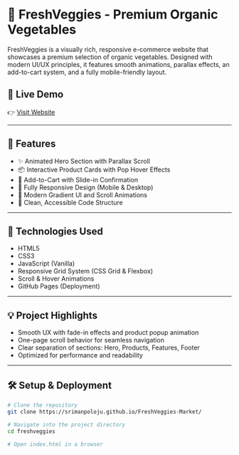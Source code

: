 # 🥬 FreshVeggies - Premium Organic Vegetables

FreshVeggies is a visually rich, responsive e-commerce website that showcases a premium selection of organic vegetables. Designed with modern UI/UX principles, it features smooth animations, parallax effects, an add-to-cart system, and a fully mobile-friendly layout.

## 🌟 Live Demo

👉 [Visit Website](https://polojusriman.github.io/FreshVeggies-Market/)

---

## 📸 Features

- ✨ Animated Hero Section with Parallax Scroll  
- 📦 Interactive Product Cards with Pop Hover Effects  
- 🛒 Add-to-Cart with Slide-in Confirmation  
- 📱 Fully Responsive Design (Mobile & Desktop)  
- 🎨 Modern Gradient UI and Scroll Animations  
- 🌿 Clean, Accessible Code Structure  

---

## 🧪 Technologies Used

- HTML5  
- CSS3  
- JavaScript (Vanilla)  
- Responsive Grid System (CSS Grid & Flexbox)  
- Scroll & Hover Animations  
- GitHub Pages (Deployment)

---

## 💡 Project Highlights

- Smooth UX with fade-in effects and product popup animation  
- One-page scroll behavior for seamless navigation  
- Clear separation of sections: Hero, Products, Features, Footer  
- Optimized for performance and readability  

---

## 🛠️ Setup & Deployment

```bash
# Clone the repository
git clone https://srimanpoloju.github.io/FreshVeggies-Market/

# Navigate into the project directory
cd freshveggies

# Open index.html in a browser
